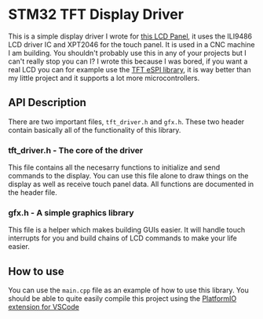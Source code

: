 # STM32 TFT Display Driver
This is a simple display driver I wrote for [this LCD Panel](https://www.waveshare.com/wiki/3.5inch_RPi_LCD_(A)), it uses the ILI9486 LCD driver IC and XPT2046 for the touch panel. It is used in a CNC machine I am building. You shouldn't probably use this in any of your projects but I can't really stop you can I? I wrote this because I was bored, if you want a real LCD you can for example use the [TFT eSPI library](https://github.com/Bodmer/TFT_eSPI), it is way better than my little project and it supports a lot more microcontrollers.

## API Description
There are two important files, `tft_driver.h` and `gfx.h`. These two header contain basically all of the functionality of this library.
### tft_driver.h - The core of the driver
This file contains all the necesarry functions to initialize and send commands to the display. You can use this file alone to draw things on the display as well as receive touch panel data. All functions are documented in the header file.
### gfx.h - A simple graphics library
This file is a helper which makes building GUIs easier. It will handle touch interrupts for you and build chains of LCD commands to make your life easier.

## How to use
You can use the `main.cpp` file as an example of how to use this library. You should be able to quite easily compile this project using the [PlatformIO extension for VSCode](https://platformio.org/)
